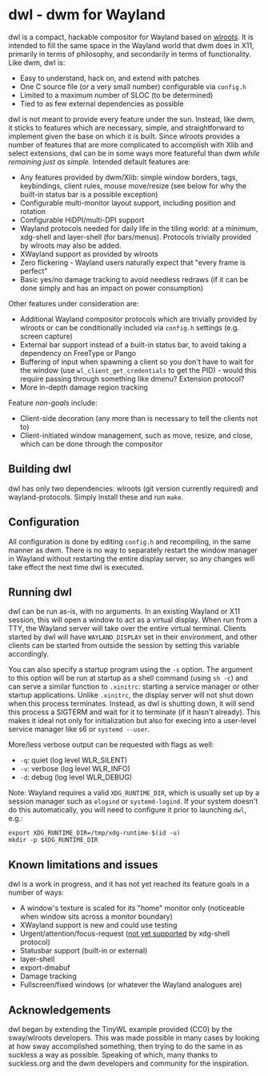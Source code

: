 # dwl - dwm for Wayland

dwl is a compact, hackable compositor for Wayland based on [wlroots](https://github.com/swaywm/wlroots).  It is intended to fill the same space in the Wayland world that dwm does in X11, primarily in terms of philosophy, and secondarily in terms of functionality.  Like dwm, dwl is:

- Easy to understand, hack on, and extend with patches
- One C source file (or a very small number) configurable via `config.h`
- Limited to a maximum number of SLOC (to be determined)
- Tied to as few external dependencies as possible


dwl is not meant to provide every feature under the sun.  Instead, like dwm, it sticks to features which are necessary, simple, and straightforward to implement given the base on which it is built.  Since wlroots provides a number of features that are more complicated to accomplish with Xlib and select extensions, dwl can be in some ways more featureful than dwm *while remaining just as simple.*  Intended default features are:

- Any features provided by dwm/Xlib: simple window borders, tags, keybindings, client rules, mouse move/resize (see below for why the built-in status bar is a possible exception)
- Configurable multi-monitor layout support, including position and rotation
- Configurable HiDPI/multi-DPI support
- Wayland protocols needed for daily life in the tiling world: at a minimum, xdg-shell and layer-shell (for bars/menus).  Protocols trivially provided by wlroots may also be added.
- XWayland support as provided by wlroots
- Zero flickering - Wayland users naturally expect that "every frame is perfect"
- Basic yes/no damage tracking to avoid needless redraws (if it can be done simply and has an impact on power consumption)


Other features under consideration are:

- Additional Wayland compositor protocols which are trivially provided by wlroots or can be conditionally included via `config.h` settings (e.g. screen capture)
- External bar support instead of a built-in status bar, to avoid taking a dependency on FreeType or Pango
- Buffering of input when spawning a client so you don't have to wait for the window (use `wl_client_get_credentials` to get the PID) - would this require passing through something like dmenu?  Extension protocol?
- More in-depth damage region tracking


Feature *non-goals* include:

- Client-side decoration (any more than is necessary to tell the clients not to)
- Client-initiated window management, such as move, resize, and close, which can be done through the compositor


## Building dwl

dwl has only two dependencies: wlroots (git version currently required) and wayland-protocols.  Simply install these and run `make`.


## Configuration

All configuration is done by editing `config.h` and recompiling, in the same manner as dwm.  There is no way to separately restart the window manager in Wayland without restarting the entire display server, so any changes will take effect the next time dwl is executed.


## Running dwl

dwl can be run as-is, with no arguments. In an existing Wayland or X11 session, this will open a window to act as a virtual display.  When run from a TTY, the Wayland server will take over the entire virtual terminal.  Clients started by dwl will have `WAYLAND_DISPLAY` set in their environment, and other clients can be started from outside the session by setting this variable accordingly.

You can also specify a startup program using the `-s` option.  The argument to this option will be run at startup as a shell command (using `sh -c`) and can serve a similar function to `.xinitrc`: starting a service manager or other startup applications.  Unlike `.xinitrc`, the display server will not shut down when this process terminates.  Instead, as dwl is shutting down, it will send this process a SIGTERM and wait for it to terminate (if it hasn't already).  This makes it ideal not only for initialization but also for execing into a user-level service manager like s6 or `systemd --user`.

More/less verbose output can be requested with flags as well:

* `-q`: quiet (log level WLR_SILENT)
* `-v`: verbose (log level WLR_INFO)
* `-d`: debug (log level WLR_DEBUG)

Note: Wayland requires a valid `XDG_RUNTIME_DIR`, which is usually set up by a session manager such as `elogind` or `systemd-logind`.  If your system doesn't do this automatically, you will need to configure it prior to launching `dwl`, e.g.:

    export XDG_RUNTIME_DIR=/tmp/xdg-runtime-$(id -u)
    mkdir -p $XDG_RUNTIME_DIR


## Known limitations and issues

dwl is a work in progress, and it has not yet reached its feature goals in a number of ways:

- A window's texture is scaled for its "home" monitor only (noticeable when window sits across a monitor boundary)
- XWayland support is new and could use testing
- Urgent/attention/focus-request ([not yet supported](https://gitlab.freedesktop.org/wayland/wayland-protocols/-/merge_requests/9) by xdg-shell protocol)
- Statusbar support (built-in or external)
- layer-shell
- export-dmabuf
- Damage tracking
- Fullscreen/fixed windows (or whatever the Wayland analogues are)


## Acknowledgements

dwl began by extending the TinyWL example provided (CC0) by the sway/wlroots developers.  This was made possible in many cases by looking at how sway accomplished something, then trying to do the same in as suckless a way as possible.  Speaking of which, many thanks to suckless.org and the dwm developers and community for the inspiration.
